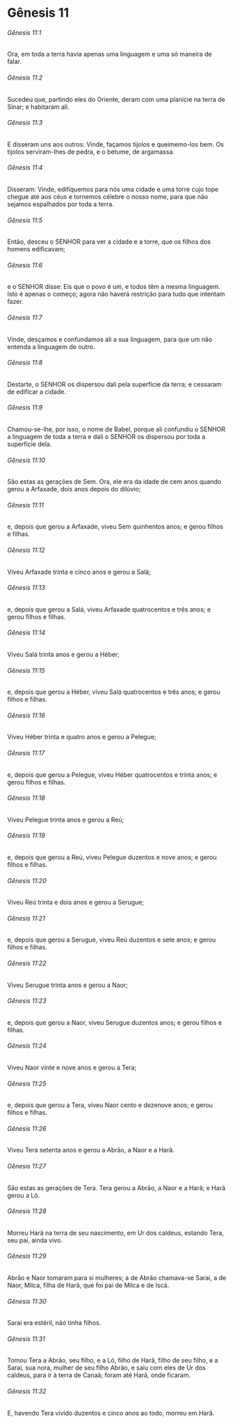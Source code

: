 # Gênesis 11

###### Gênesis 11:1

Ora, em toda a terra havia apenas uma linguagem e uma só maneira de falar.

###### Gênesis 11:2

Sucedeu que, partindo eles do Oriente, deram com uma planície na terra de Sinar; e habitaram ali.

###### Gênesis 11:3

E disseram uns aos outros: Vinde, façamos tijolos e queimemo-los bem. Os tijolos serviram-lhes de pedra, e o betume, de argamassa.

###### Gênesis 11:4

Disseram: Vinde, edifiquemos para nós uma cidade e uma torre cujo tope chegue até aos céus e tornemos célebre o nosso nome, para que não sejamos espalhados por toda a terra.

###### Gênesis 11:5

Então, desceu o SENHOR para ver a cidade e a torre, que os filhos dos homens edificavam;

###### Gênesis 11:6

e o SENHOR disse: Eis que o povo é um, e todos têm a mesma linguagem. Isto é apenas o começo; agora não haverá restrição para tudo que intentam fazer.

###### Gênesis 11:7

Vinde, desçamos e confundamos ali a sua linguagem, para que um não entenda a linguagem de outro.

###### Gênesis 11:8

Destarte, o SENHOR os dispersou dali pela superfície da terra; e cessaram de edificar a cidade.

###### Gênesis 11:9

Chamou-se-lhe, por isso, o nome de Babel, porque ali confundiu o SENHOR a linguagem de toda a terra e dali o SENHOR os dispersou por toda a superfície dela.

###### Gênesis 11:10

São estas as gerações de Sem. Ora, ele era da idade de cem anos quando gerou a Arfaxade, dois anos depois do dilúvio;

###### Gênesis 11:11

e, depois que gerou a Arfaxade, viveu Sem quinhentos anos; e gerou filhos e filhas.

###### Gênesis 11:12

Viveu Arfaxade trinta e cinco anos e gerou a Salá;

###### Gênesis 11:13

e, depois que gerou a Salá, viveu Arfaxade quatrocentos e três anos; e gerou filhos e filhas.

###### Gênesis 11:14

Viveu Salá trinta anos e gerou a Héber;

###### Gênesis 11:15

e, depois que gerou a Héber, viveu Salá quatrocentos e três anos; e gerou filhos e filhas.

###### Gênesis 11:16

Viveu Héber trinta e quatro anos e gerou a Pelegue;

###### Gênesis 11:17

e, depois que gerou a Pelegue, viveu Héber quatrocentos e trinta anos; e gerou filhos e filhas.

###### Gênesis 11:18

Viveu Pelegue trinta anos e gerou a Reú;

###### Gênesis 11:19

e, depois que gerou a Reú, viveu Pelegue duzentos e nove anos; e gerou filhos e filhas.

###### Gênesis 11:20

Viveu Reú trinta e dois anos e gerou a Serugue;

###### Gênesis 11:21

e, depois que gerou a Serugue, viveu Reú duzentos e sete anos; e gerou filhos e filhas.

###### Gênesis 11:22

Viveu Serugue trinta anos e gerou a Naor;

###### Gênesis 11:23

e, depois que gerou a Naor, viveu Serugue duzentos anos; e gerou filhos e filhas.

###### Gênesis 11:24

Viveu Naor vinte e nove anos e gerou a Tera;

###### Gênesis 11:25

e, depois que gerou a Tera, viveu Naor cento e dezenove anos; e gerou filhos e filhas.

###### Gênesis 11:26

Viveu Tera setenta anos e gerou a Abrão, a Naor e a Harã.

###### Gênesis 11:27

São estas as gerações de Tera. Tera gerou a Abrão, a Naor e a Harã; e Harã gerou a Ló.

###### Gênesis 11:28

Morreu Harã na terra de seu nascimento, em Ur dos caldeus, estando Tera, seu pai, ainda vivo.

###### Gênesis 11:29

Abrão e Naor tomaram para si mulheres; a de Abrão chamava-se Sarai, a de Naor, Milca, filha de Harã, que foi pai de Milca e de Iscá.

###### Gênesis 11:30

Sarai era estéril, não tinha filhos.

###### Gênesis 11:31

Tomou Tera a Abrão, seu filho, e a Ló, filho de Harã, filho de seu filho, e a Sarai, sua nora, mulher de seu filho Abrão, e saiu com eles de Ur dos caldeus, para ir à terra de Canaã; foram até Harã, onde ficaram.

###### Gênesis 11:32

E, havendo Tera vivido duzentos e cinco anos ao todo, morreu em Harã.

